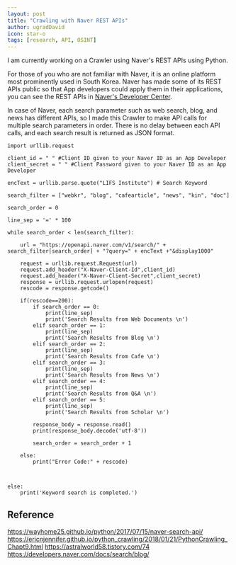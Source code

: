 ```yaml
---
layout: post
title: "Crawling with Naver REST APIs"
author: ugradDavid
icon: star-o
tags: [research, API, OSINT]
---
```


I am currently working on a Crawler using Naver's REST APIs using Python.

For those of you who are not familiar with Naver, it is an online platform most prominently used in South Korea.
Naver has made some of its REST APIs public so that App developers could apply them in their applications, you can see the REST APIs in [Naver's Developer Center](https://developers.naver.com/main/).

In case of Naver, each search parameter such as web search, blog, and news has different APIs, so I made this Crawler to make API calls for multiple search parameters in order. There is no delay between each API calls, and each search result is returned as JSON format.


```
import urllib.request

client_id = " " #Client ID given to your Naver ID as an App Developer
client_secret = " " #Client Password given to your Naver ID as an App Developer

encText = urllib.parse.quote("LIFS Institute") # Search Keyword

search_filter = ["webkr", "blog", "cafearticle", "news", "kin", "doc"]

search_order = 0

line_sep = '=' * 100

while search_order < len(search_filter):

    url = "https://openapi.naver.com/v1/search/" + search_filter[search_order] + "?query=" + encText +"&display1000"

    request = urllib.request.Request(url)
    request.add_header("X-Naver-Client-Id",client_id)
    request.add_header("X-Naver-Client-Secret",client_secret)
    response = urllib.request.urlopen(request)
    rescode = response.getcode()

    if(rescode==200):
        if search_order == 0:
            print(line_sep)
            print('Search Results from Web Documents \n')
        elif search_order == 1:
            print(line_sep)
            print('Search Results from Blog \n')
        elif search_order == 2:
            print(line_sep)
            print('Search Results from Cafe \n')
        elif search_order == 3:
            print(line_sep)
            print('Search Results from News \n')
        elif search_order == 4:
            print(line_sep)
            print('Search Results from Q&A \n')
        elif search_order == 5:
            print(line_sep)
            print('Search Results from Scholar \n')
        
        response_body = response.read()
        print(response_body.decode('utf-8'))
        
        search_order = search_order + 1
            
    else:
        print("Error Code:" + rescode)
    
    

else:
    print('Keyword search is completed.')
```


## Reference
https://wayhome25.github.io/python/2017/07/15/naver-search-api/
https://ericnjennifer.github.io/python_crawling/2018/01/21/PythonCrawling_Chapt9.html
https://astralworld58.tistory.com/74
https://developers.naver.com/docs/search/blog/
